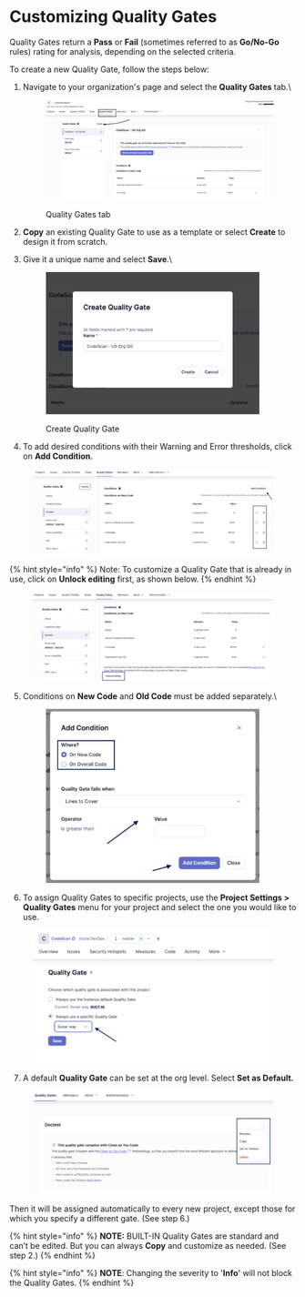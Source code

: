 # Customizing Quality Gates

Quality Gates return a **Pass** or **Fail** (sometimes referred to as **Go/No-Go** rules) rating for analysis, depending on the selected criteria.

To create a new Quality Gate, follow the steps below:

1.  Navigate to your organization's page and select the **Quality Gates** tab.\


    <figure><img src="../../../.gitbook/assets/image (1712).png" alt=""><figcaption><p>Quality Gates tab</p></figcaption></figure>
2. **Copy** an existing Quality Gate to use as a template or select **Create** to design it from scratch.&#x20;
3.  Give it a unique name and select **Save**.\


    <figure><img src="../../../.gitbook/assets/image (1713).png" alt="" width="375"><figcaption><p>Create Quality Gate</p></figcaption></figure>
4. To add desired conditions with their Warning and Error thresholds, click on **Add Condition**.&#x20;

<figure><img src="../../../.gitbook/assets/QG Add Condition 9.9 (4).png" alt=""><figcaption></figcaption></figure>

{% hint style="info" %}
Note: To customize a Quality Gate that is already in use, click on **Unlock editing** first, as shown below.
{% endhint %}

<figure><img src="../../../.gitbook/assets/QG Unlock edit 10.0.png" alt=""><figcaption></figcaption></figure>

5.  Conditions on **New Code** and **Old Code** must be added separately.\


    <figure><img src="../../../.gitbook/assets/QG Condition 10.1.png" alt="" width="375"><figcaption></figcaption></figure>
6. To assign Quality Gates to specific projects, use the **Project Settings > Quality Gates** menu for your project and select the one you would like to use.

<figure><img src="../../../.gitbook/assets/QGate 9.8.png" alt="" width="563"><figcaption></figcaption></figure>

7. A default **Quality Gate** can be set at the org level. Select **Set as Default.**

<figure><img src="../../../.gitbook/assets/QG Default 10.2.png" alt=""><figcaption></figcaption></figure>

Then it will be assigned automatically to every new project, except those for which you specify a different gate. (See step 6.)

{% hint style="info" %}
**NOTE:** BUILT-IN Quality Gates are standard and can’t be edited. But you can always **Copy** and customize as needed. (See step 2.)
{% endhint %}

{% hint style="info" %}
**NOTE**: Changing the severity to '**Info**' will not block the Quality Gates.
{% endhint %}
